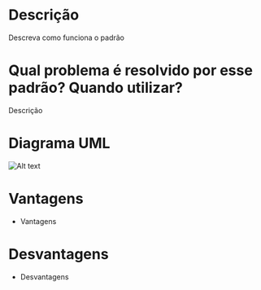 # Descrição

Descreva como funciona o padrão

# Qual problema é resolvido por esse padrão? Quando utilizar?

Descrição

# Diagrama UML

![Alt text](https://purr.objects-us-east-1.dream.io/i/img_20140920_145408.jpg "a title")

# Vantagens

- Vantagens

# Desvantagens

- Desvantagens
